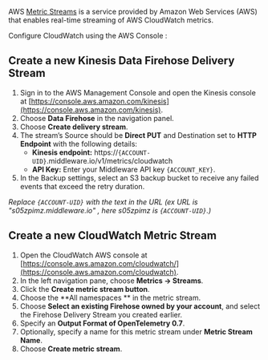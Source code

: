 
AWS [Metric Streams](https://docs.aws.amazon.com/AmazonCloudWatch/latest/monitoring/CloudWatch-Metric-Streams.html) is a service provided by Amazon Web Services (AWS) that enables real-time streaming of AWS CloudWatch metrics.

Configure CloudWatch using the AWS Console : 

## Create a new Kinesis Data Firehose Delivery Stream


1. Sign in to the AWS Management Console and open the Kinesis console at [https://console.aws.amazon.com/kinesis](https://console.aws.amazon.com/kinesis).
2. Choose **Data Firehose** in the navigation panel.
3. Choose **Create delivery stream**.
4. The stream’s Source should be **Direct PUT** and Destination set to **HTTP Endpoint** with the following details:
    - **Kinesis endpoint:** https://`{ACCOUNT-UID}`.middleware.io/v1/metrics/cloudwatch
    - **API Key:** Enter your Middleware API key `{ACCOUNT_KEY}`.
5. In the Backup settings, select an S3 backup bucket to receive any failed events that exceed the retry duration.

*Replace `{ACCOUNT-UID}` with the text in the URL (ex URL is "s05zpimz.middleware.io" , here s05zpimz is `{ACCOUNT-UID}`.)*

## Create a new CloudWatch Metric Stream


1. Open the CloudWatch AWS console at [https://console.aws.amazon.com/cloudwatch/](https://console.aws.amazon.com/cloudwatch).
2. In the left navigation pane, choose **Metrics → Streams**.
3. Click the **Create metric stream button**.
4. Choose the **All namespaces ** in the metric stream.
5. Choose **Select an existing Firehose owned by your account**, and select the Firehose Delivery Stream you created earlier.
6. Specify an **Output Format of OpenTelemetry 0.7**.
7. Optionally, specify a name for this metric stream under **Metric Stream Name**.
8. Choose **Create metric stream**.
